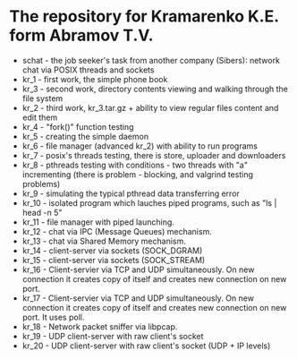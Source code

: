 # The repository for Kramarenko K.E. form Abramov T.V.

* schat - the job seeker's task from another company (Sibers): network chat via POSIX threads and sockets
* kr_1 - first work, the simple phone book
* kr_3 - second work, directory contents viewing and walking through the file system
* kr_2 - third work, kr_3.tar.gz + ability to view regular files content and edit them
* kr_4 - "fork()" function testing
* kr_5 - creating the simple daemon
* kr_6 - file manager (advanced kr_2) with ability to run programs
* kr_7 - posix's threads testing, there is store, uploader and downloaders
* kr_8 - pthreads testing with conditions - two threads with "a" incrementing (there is problem - blocking, and valgrind testing problems)
* kr_9 - simulating the typical pthread data transferring error
* kr_10 - isolated program which lauches piped programs, such as "ls | head -n 5"
* kr_11 - file manager with piped launching.
* kr_12 - chat via IPC (Message Queues) mechanism.
* kr_13 - chat via Shared Memory mechanism.
* kr_14 - client-server via sockets (SOCK_DGRAM)
* kr_15 - client-server via sockets (SOCK_STREAM)
* kr_16 - Client-servier via TCP and UDP simultaneously. On new connection it creates copy of itself and creates new connection on new port.
* kr_17 - Client-servier via TCP and UDP simultaneously. On new connection it creates copy of itself and creates new connection on new port. It uses poll.
* kr_18 - Network packet sniffer via libpcap.
* kr_19 - UDP client-server with raw client's socket
* kr_20 - UDP client-server with raw client's socket (UDP + IP levels)
